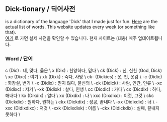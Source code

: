## Dick-tionary / 딕어사전
is a dictionary of the language 'Dick' that I made just for fun.
[Here](https://github.com/Annyeong-One/Dicktionary/) are the actual list of words. This website updates every week (or something like that). \
[여기](https://github.com/Annyeong-One/Dicktionary/) 로 가면 실제 사전을 확인할 수 있습니다. 현재 사이트는 (대충) 매주 업데이트됩니다.


### Word / 단어
c (Dic) : 네, 맞다, 옳은 \ 
x (Dix) : 찬양하다, 믿다 \ 
ck (Dick) : 신, 신찬 (God, Dick) \ 
xc (Dixc) : 여기 \ 
xk (Dixk) : 죽다, 사망 \ 
ck- (Dickies) : 옷, 천, 옷감 \ 
-c (Didic) : 화장실, 변기 \ 
-x (Didix) : 믿지 않다, 불신의 \ 
-ck (Didick) : 사람, 인간, 인류 \ 
-xc (Didixc) : 저기 \ 
-xk (Didixk) : 살다, 인생 \ 
cc (Dicdic) : 가다 \ 
cx (Dicdix) : 하다, 해내다 \ 
kx (Dikdix) : 알다 \ 
xx (Dixdix) : 나 \ 
xxc (Dixdixc) : 이것, 그것 \ 
ckc (Dickdic) : 원하다, 원하는 \ 
ckx (Dickdix) : 성공, 끝내다 \ 
-xx (Didixdix) : 너 \ 
-xxc (Didixdixc) : 저것 \ 
-xxk (Didixdixk) : 이름 \ 
-ckx (Didickdix) : 실패, 끝내지 못하다 \
